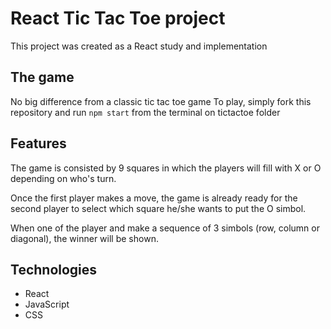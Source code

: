 # React Tic Tac Toe project
This project was created as a React study and implementation

## The game
No  big difference from a classic tic tac toe game
To play, simply fork this repository and run `npm start` from the terminal on tictactoe folder

## Features
The game is consisted by 9 squares in which the players will fill with X or O depending on who's turn.

Once the first player makes a move, the game is already ready for the second player to select which square he/she wants to put the O simbol.

When one of the player and make a sequence of 3 simbols (row, column or diagonal), the winner will be shown.

## Technologies
- React
- JavaScript
- CSS